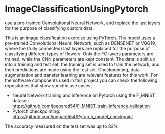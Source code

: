 # ImageClassificationUsingPytorch
 use a pre-trained Convolutional Neural Network, and replace the last layers for the purpose of classifying custom data.
 
This is an image classification exercise using PyTorch. The model uses a pre-trained Convolutional Neural Network, such as DENSENET or VGG19, where the (fully connected) last layers are replaced for the purpose of classifying different types of flowers. Only the FC layers parameters are trained, while the CNN parameters are kept constant. The data is split up into a training and test set, the training set is used to train the network, and then predictions are made using the test set. Checkpointing, data augmentation and transfer learning are relevant features for this work. For the software components used in this project you can check the following repositories that show specific use cases:
- Neural Network training and inference on Pytorch using the F_MNIST dataset:  https://github.com/joepareti54/F_MNIST_train_inference_validation
- Pytorch checkpointing: https://github.com/joepareti54/Pytorch_model_checkpoint
 
The accuracy measured on the test set was up to 82% 

 
